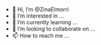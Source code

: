 - 👋 Hi, I’m @ZinaElmorri
- 👀 I’m interested in ...
- 🌱 I’m currently learning ...
- 💞️ I’m looking to collaborate on ...
- 📫 How to reach me ...

<!---
ZinaElmorri/ZinaElmorri is a ✨ special ✨ repository because its `README.md` (this file) appears on your GitHub profile.
You can click the Preview link to take a look at your changes.
--->
